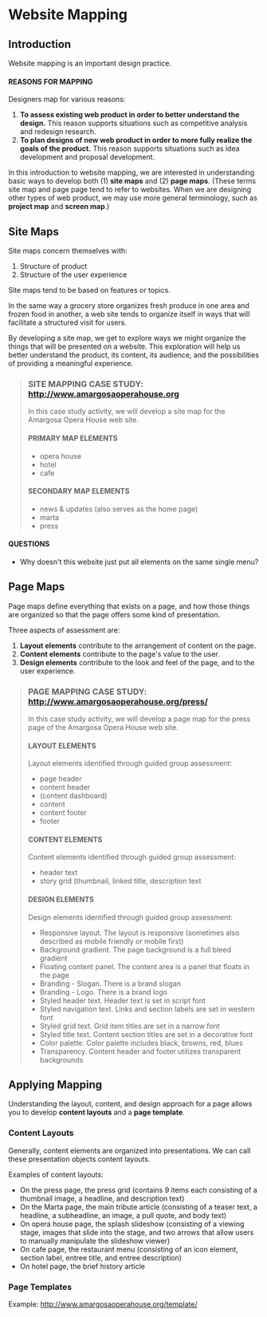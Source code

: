 # Website Mapping

## Introduction

Website mapping is an important design practice.

#### REASONS FOR MAPPING
Designers map for various reasons:
1. <b>To assess existing web product in order to better understand the design.</b> This reason supports situations such as competitive analysis and redesign research.
2. <b>To plan designs of new web product in order to more fully realize the goals of the product.</b> This reason supports situations such as idea development and proposal development.

In this introduction to website mapping, we are interested in understanding basic ways to develop both (1) <b>site maps</b> and (2) <b>page maps</b>. (These terms site map and page page tend to refer to websites. When we are designing other types of web product, we may use more general terminology, such as <b>project map</b> and <b>screen map</b>.)

## Site Maps

Site maps concern themselves with:
1. Structure of product
2. Structure of the user experience

Site maps tend to be based on features or topics.

In the same way a grocery store organizes fresh produce in one area and frozen food in another, a web site tends to organize itself in ways that will facilitate a structured visit for users.

By developing a site map, we get to explore ways we might organize the things that will be presented on a website. This exploration will help us better understand the product, its content, its audience, and the possibilities of providing a meaningful experience.

> ### SITE MAPPING CASE STUDY: http://www.amargosaoperahouse.org
>
> In this case study activity, we will develop a site map for the Amargosa Opera House web site.
>
>#### PRIMARY MAP ELEMENTS
>- opera house
>- hotel
>- cafe
>
>#### SECONDARY MAP ELEMENTS
>- news & updates (also serves as the home page)
>- marta
>- press

#### QUESTIONS
- Why doesn't this website just put all elements on the same single menu?


## Page Maps

Page maps define everything that exists on a page, and how those things are organized so that the page offers some kind of presentation.

Three aspects of assessment are:
1. <b>Layout elements</b> contribute to the arrangement of content on the page.
2. <b>Content elements</b> contribute to the page's value to the user.
3. <b>Design elements</b> contribute to the look and feel of the page, and to the user experience.

>### PAGE MAPPING CASE STUDY: http://www.amargosaoperahouse.org/press/
>
>In this case study activity, we will develop a page map for the press page of the Amargosa Opera House web site.
>
>#### LAYOUT ELEMENTS
>Layout elements identified through guided group assessment:
>- page header
>- content header
>- (content dashboard)
>- content 
>- content footer
>- footer
>
>#### CONTENT ELEMENTS
>Content elements identified through guided group assessment:
>- header text
>- story grid (thumbnail, linked title, description text
>
>#### DESIGN ELEMENTS
>Design elements identified through guided group assessment:
>- Responsive layout. The layout is responsive (sometimes also described as mobile friendly or mobile first)
>- Background gradient. The page background is a full bleed gradient
>- Floating content panel. The content area is a panel that floats in the page
>- Branding - Slogan. There is a brand slogan
>- Branding - Logo. There is a brand logo
>- Styled header text. Header text is set in script font
>- Styled navigation text. Links and section labels are set in western font
>- Styled grid text. Grid item titles are set in a narrow font
>- Styled title text. Content section titles are set in a decorative font
>- Color palette. Color palette includes black, browns, red, blues
>- Transparency. Content header and footer utilizes transparent backgrounds



## Applying Mapping

Understanding the layout, content, and design approach for a page allows you to develop <b>content layouts</b> and a <b>page template</b>.

### Content Layouts

Generally, content elements are organized into presentations. We can call these presentation objects content layouts.

Examples of content layouts:
- On the press page, the press grid (contains 9 items each consisting of a thumbnail image, a headline, and description text)
- On the Marta page, the main tribute article (consisting of a teaser text, a headline, a subheadline, an image, a pull quote, and body text)
- On opera house page, the splash slideshow (consisting of a viewing stage, images that slide into the stage, and two arrows that allow users to manually manipulate the slideshow viewer)
- On cafe page, the restaurant menu (consisting of an icon element, section label, entree title, and entree description)
- On hotel page, the brief history article

### Page Templates

Example: http://www.amargosaoperahouse.org/template/



